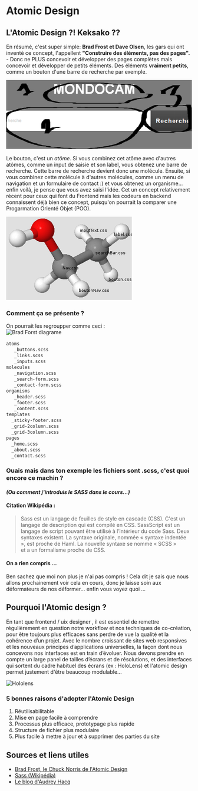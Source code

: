 # Atomic Design

## L'Atomic Design ?! Keksako ??

En résumé, c'est super simple: **Brad Frost et Dave Olsen**, les gars qui ont inventé ce concept, l'appellent **"Construire des éléments, pas des pages".** - Donc ne PLUS concevoir et développer des pages complètes mais concevoir et développer de petits éléments. Des éléments **vraiment petits**, comme un bouton d'une barre de recherche par exemple.

![Barre de recherche](bar.png "atome css")

Le bouton, c'est un *atôme*.  Si vous combinez cet atôme avec d'autres atômes, comme un input de saisie et son label, vous obtenez une barre de recherche. Cette barre de recherche devient donc une molécule. Ensuite, si vous combinez cette molécule à d'autres molécules, comme un menu de navigation et un formulaire de contact :) et vous obtenez un organisme... enfin voilà, je pense que vous avez saisi l'idée. Cet un concept relativement récent pour ceux qui font du Frontend mais les codeurs en backend connaissent déjà bien ce concept, puisqu'on pourrait la comparer une Progarmation Orienté Objet (POO).

![Atome](atome.png "atome css")

### Comment ça se présente ?

On pourrait les regroupper comme ceci :  
![Brad Forst diagrame](http://bradfrost.com/wp-content/uploads/2013/06/atomic-design.png)

    atoms
       _buttons.scss
       _links.scss
       _inputs.scss
    molecules
       _navigation.scss
       _search-form.scss
       _contact-form.scss
    organisms
       _header.scss
       _footer.scss
       _content.scss
    templates
      _sticky-footer.scss
      _grid-2column.scss
      _grid-3column.scss
    pages
      _home.scss
      _about.scss
      _contact.scss


### Ouais mais dans ton exemple les fichiers sont .scss, c'est quoi encore ce machin ? 

#### *(Ou comment j'introduis le SASS dans le cours...)*
#### Citation Wikipédia : 
> Sass est un langage de feuilles de style en cascade (CSS). C'est un langage de description qui est compilé en CSS.
> SassScript est un langage de script pouvant être utilisé à l’intérieur du code Sass. Deux syntaxes existent. 
> La syntaxe originale, nommée « syntaxe indentée », est proche de Haml. La nouvelle syntaxe se nomme « SCSS »  
> et a un formalisme proche de CSS.

#### On a rien compris ...
Ben sachez que moi non plus je n'ai pas compris ! Cela dit je sais que nous allons prochainement voir cela en cours, donc je laisse soin 
aux déformateurs de nos déformer... enfin vous voyez quoi ...

## Pourquoi l'Atomic design ?

En tant que frontend / uix designer , il est essentiel de remettre régulièrement en question notre workflow et nos techniques de co-création, pour être toujours plus efficaces sans perdre de vue la qualité et la cohérence d’un projet.
Avec le nombre croissant de sites web responsives et les nouveaux principes d’applications universelles, la façon dont nous concevons nos interfaces est en train d’évoluer. Nous devons prendre en compte un large panel de tailles d’écrans et de résolutions, et des interfaces qui sortent du cadre habituel des écrans (ex : HoloLens) et l'atomic design permet justement d'être beaucoup modulable...

![Hololens](https://www.sns-it.ca/wp-content/uploads/2015/11/microsoft-hololens-release-price.jpg "Hololens")

### 5 bonnes raisons d'adopter l'Atomic Design 
1. Réutilisabilitable   
2. Mise en page facile à comprendre
3. Processus plus efficace, prototypage plus rapide
4. Structure de fichier plus modulaire
5. Plus facile à mettre à jour et à supprimer des parties du site

## Sources et liens utiles 
* [Brad Frost, le Chuck Norris de l'Atomic Design ]( http://atomicdesign.bradfrost.com/foreword/  "Brad Frost")
* [Sass (Wikipédia)]( https://fr.wikipedia.org/wiki/Sass_(langage) "SASS")
* [Le blog d'Audrey Hacq]( https://medium.com/@audreyhacq/l-atomic-design-une-m%C3%A9thode-de-co-creation-prometteuse-bd9d5fc2b2ad "Blog in french")
